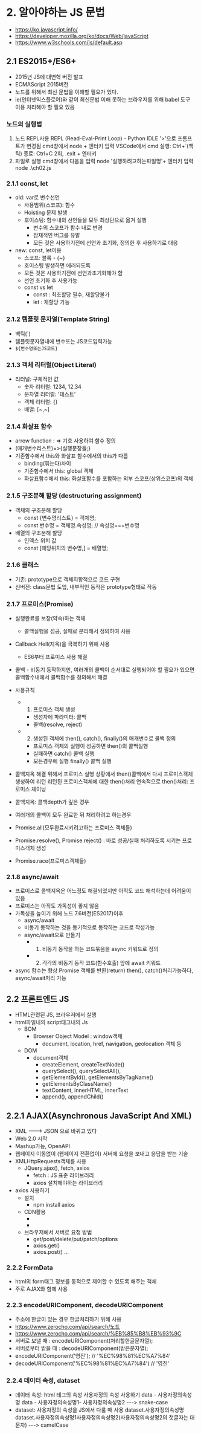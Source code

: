 # 2. 알아야하는 JS 문법
- https://ko.javascript.info/
- https://developer.mozilla.org/ko/docs/Web/javaScript
- https://www.w3schools.com/js/default.asp

## 2.1 ES2015+/ES6+
- 2015년 JS에 대변혁 버전 발표
- ECMAScript 2015버전
- 노드를 위해서 최신 문법을 이해할 필요가 있다.
- ie(인터넷익스플로어)와 같이 최신문법 이해 못하는 브라우저를 위해 babel 도구 이용 처리해야 할 필요 있음

### 노드의 실행법
1. 노드 REPL사용
  REPL (Read-Eval-Print Loop) - Python IDLE
  '>'으로 프롬프트가 변경됨
  cmd창에서 node + 엔터키 입력
  VSCode에서 cmd 실행: Ctrl+`(백틱)
  종료: Ctrl+C 2회, .exit + 엔터키
2. 파일로 실행
  cmd창에서 다음을 입력
  node '실행하려고하는파일명'+ 엔터키 입력
  node .\ch02.js

### 2.1.1 const, let
- old: var로 변수선언
  - 사용범위(스코프): 함수
  - Hoisting 문제 발생
  - 호이스팅: 함수내의 선언들을 모두 최상단으로 옮겨 실행
    - 변수의 스코프가 함수 내로 변경
    - 잠재적인 버그를 유발
    - 모든 것은 사용하기전에 선언과 초기화, 정의한 후 사용하기로 대응
- new: const, let이용
  - 스코프: 블록 - {~}
  - 호이스팅 발생하면 에러되도록
  - 모든 것은 사용하기전에 선언과초기화해야 함
  - 선언 초기화 후 사용가능
  - const vs let
    - const : 최초할당 필수, 재할당불가
    - let : 재할당 가능

### 2.1.2 템플릿 문자열(Template String)
- 백틱(`)
- 템플릿문자열내에 변수또는 JS코드입력가능
- `${변수명또는JS코드}`

### 2.1.3 객체 리터럴(Object Literal)
- 리터널: 구체적인 값
  - 숫자 리터럴: 1234, 12.34
  - 문자열 리터럴: '테스트'
  - 객체 리터럴: {}
  - 배열: [~,~]

### 2.1.4 화살표 함수
* arrow function : => 기호 사용하여 함수 정의
* (매개변수리스트)=>{실행문장들;}
* 기존함수에서 this와 화살표 함수에서의 this가 다름
  - binding(묶는다)차이
  - 기존함수에서 this: global 객체
  - 화살표함수에서 this: 화살표함수를 포함하는 외부 스코프(상위스코프)의 객체

### 2.1.5 구조분해 할당 (destructuring assignment)
* 객체의 구조분해 할당
  - const {변수명리스트} = 객체명;
  - const 변수명 = 객체명.속성명; // 속성명===변수명
* 배열의 구조분해 할당
  - 인덱스 위치 값
  - const [해당위치의 변수명,] = 배열명;

### 2.1.6 클래스
* 기존: prototype으로 객체지향적으로 코드 구현
* 신버전: class문법 도입, 내부적인 동작은 prototype형태로 작동

### 2.1.7 프로미스(Promise)
* 실행완료를 보장(약속)하는 객체
  * 콜백실행을 성공, 실패로 분리해서 정의하여 사용
* Callback Hell(지옥)을 극복하기 위해 사용
  - ES6부터 프로미스 사용 해결
* 콜백 - 비동기 동작하지만, 여러개의 콜백이 순서대로 실행되어야 할
  필요가 있으면 콜백함수내에서 콜백함수를 정의해서 해결
* 사용규칙
  - 1. 프로미스 객체 생성
    - 생성자에 파라미터: 콜백
    - 콜백(resolve, reject)
  - 2. 생성된 객체에 then(), catch(), finally()의 매개변수로 콜백 정의
    - 프로미스 객체의 실행이 성공하면  then()의 콜백실행
    - 실패하면 catch() 콜백 실행
    - 모든경우에 실행 finally() 콜백 실행
* 콜백지옥 해결 위해서 프로미스 실행 상황에서 then()콜백에서 다시
  프로미스객체 생성하여 리턴
  리턴된 프로미스객체에 대한 then()처리
  연속적으로 then()처리: 프로미스 체이닝
* 콜백지옥: 콜백depth가 깊은 경우

* 여러개의 콜백이 모두 완료한 뒤 처리하려고 하는경우
* Promise.all(모두완료시키려고하는 프로미스 객체들)
* Promise.resolve(), Promise.reject() : 바로 성공/실패
  처리하도록 시키는 프로미스객체 생성
* Promise.race(프로미스객체들)
  
### 2.1.8 async/await
* 프로미스로 콜백지옥은 어느정도 해결되었지만
  아직도 코드 해석하는데 어려움이 있음
* 프로미스는 아직도 가독성이 좋지 않음
* 가독성을 높이기 위해 노드 7.6버전(ES2017)이후
  - async/await
  - 비동기 동작하는 것을 동기적으로 동작하는 코드로 작성가능
  - async/await으로 만들기
    - 1. 비동기 동작을 하는 코드묶음을 async 키워드로 정의
    - 2. 각각의 비동기 동작 코드(함수호출) 앞에 await 키워드  
* async 함수는 항상 Promise 객체를 반환(return)
  then(), catch()처리가능하다, async/await처리 가능

## 2.2 프론트엔드 JS
* HTML관련된 JS, 브라우저에서 실행
* html파일내의 script태그내의 Js
  - BOM
    - Browser Object Model : window객체
      - document, location, href, navigation, geolocation 객체 등
  - DOM
    - document객체
      - createElement, createTextNode()
      - querySelect(), querySelectAll(),
      - getElementById(), getElementsByTagName()
      - getElementsByClassName()
      - textContent, innerHTML, innerText
      - append(), appendChild()

## 2.2.1 AJAX(Asynchronous JavaScript And XML)
  - XML ---> JSON 으로 바뀌고 있다
  - Web 2.0 시작
  - Mashup가능, OpenAPI
  - 웹페이지 이동없이 (웹페이지 전환없이) 서버에 요청을 보내고 응답을 받는 기술
  - XMLHttpRequests객체를 사용
    - JQuery.ajax(), fetch, axios
      - fetch : JS 표준 라이브러리
      - axios 설치해야하는 라이브러리
  - axios 사용하기
    - 설치
      - npm install axios
    - CDN활용
      - <script src="https://cdn.jsdelivr.net/npm/axios/dist/axios.min.js"></script>
      - <script src="https://unpkg.com/axios/dist/axios.min.js"></script>
    - 브라우저에서 서버로 요청 방법
      - get/post/delete/put/patch/options
      - axios.get()
      - axios.post() ...

  
### 2.2.2 FormData
* html의 form태그 정보를 동적으로 제어할 수 있도록 해주는 객체
* 주로 AJAX와 함께 사용

### 2.2.3 encodeURIComponent, decodeURIComponent
* 주소에 한글이 있는 경우 한글처리하기 위해 사용
* https://www.zerocho.com/api/search/노드
* https://www.zerocho.com/api/search/%EB%85%B8%EB%93%9C
* 서버로 보낼 때 : encodeURIComponent(처리할한글문자열);
* 서버로부터 받을 때 : decodeURIComponent(받은문자열);
* encodeURIComponent('영진'); // '%EC%98%81%EC%A7%84'
* decodeURIComponent('%EC%98%81%EC%A7%84') // '영진'

### 2.2.4 데이터 속성, dataset
* 데이터 속성: html 태그의 속성 사용자정의 속성 사용하기
  data - 사용자정의속성명
  data - 사용자정의속성명1- 사용자정의속성명2 ---> snake-case
* dataset: 사용자정의 속성을 JS에서 다룰 때 사용
  dataset.사용자정의속성명
  dataset.사용자정의속성명1사용자정의속성명2(사용자정의속성명2의 첫글자는 대문자) ---> camelCase